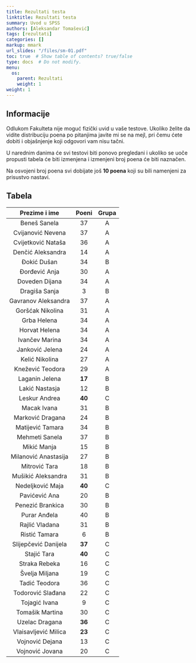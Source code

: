 ```yaml
---
title: Rezultati testa
linktitle: Rezultati testa
summary: Uvod u SPSS
authors: [Aleksandar Tomašević]
tags: [rezultati]
categories: []
markup: mmark
url_slides: "/files/sm-01.pdf"
toc: true  # Show table of contents? true/false
type: docs  # Do not modify.
menu:
  os:
    parent: Rezultati
    weight: 1
weight: 1
---
```


## Informacije

Odlukom Fakulteta nije moguć fizički uvid u vaše testove. Ukoliko želite da vidite distribuciju poena po pitanjima javite mi se na mejl, pri čemu ćete dobiti i objašnjenje koji odgovori vam nisu tačni.

U narednim danima će svi testovi biti ponovo pregledani i ukoliko se uoče propusti tabela će biti izmenjena i izmenjeni broj poena će biti naznačen.

Na osvojeni broj poena svi dobijate još **10 poena** koji su bili namenjeni za prisustvo nastavi.


## Tabela

|     Prezime i ime    | Poeni | Grupa |
|:--------------------:|:-----:|:-----:|
|     Beneš Sanela     |   37  |   A   |
|   Cvijanović Nevena  |   37  |   A   |
|  Cvijetković Nataša  |   36  |   A   |
|   Denčić Aleksandra  |   14  |   A   |
|     Đokić Dušan      |   34  |   B   |
|     Đorđević Anja    |   30  |   A   |
|    Doveden Dijana    |   34  |   A   |
|     Dragiša Sanja    |   3   |   B   |
|  Gavranov Aleksandra |   37  |   A   |
|   Goršćak Nikolina   |   31  |   A   |
|      Grba Helena     |   34  |   A   |
|     Horvat Helena    |   34  |   A   |
|    Ivančev Marina    |   34  |   A   |
|    Janković Jelena   |   24  |   A   |
|    Kelić Nikolina    |   27  |   A   |
|   Knežević Teodora   |   29  |   A   |
|    Laganin Jelena    |   **17**  |   B   |
|    Lakić Nastasja    |   12  |   B   |
|     Leskur Andrea    |   **40**  |   C   |
|      Macak Ivana     |   31  |   B   |
|   Marković Dragana   |   24  |   B   |
|   Matijević Tamara   |   34  |   B   |
|    Mehmeti Sanela    |   37  |   B   |
|      Mikić Manja     |   15  |   B   |
| Milanović Anastasija |   27  |   B   |
|     Mitrović Tara    |   18  |   B   |
|  Mušikić Aleksandra  |   31  |   B   |
|   Nedeljković Maja   |   **40**  |   C   |
|     Pavićević Ana    |   20  |   B   |
|   Penezić Brankica   |   30  |   B   |
|     Purar Anđela     |   40  |   B   |
|    Rajlić Vladana    |   31  |   B   |
|     Ristić Tamara    |   6   |   B   |
| Slijepčević Danijela |   **37**  |   C   |
|      Stajić Tara     |   **40**  |   C   |
|     Straka Rebeka    |   16  |   C   |
|    Švelja Miljana    |   19  |   C   |
|     Tadić Teodora    |   36  |   C   |
|   Todorović Slađana  |   22  |   C   |
|     Tojagić Ivana    |   9   |   C   |
|    Tomašik Martina   |   30  |   C   |
|    Uzelac Dragana    |   **36**  |   C   |
| Vlaisavljević Milica |   **23**  |   C   |
|    Vojnović Dejana   |   13  |   C   |
|    Vojnović Jovana   |   20  |   C   |